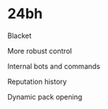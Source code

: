 # 24bh
Blacket 

More robust control

Internal bots and commands 

Reputation history 

Dynamic pack opening 

